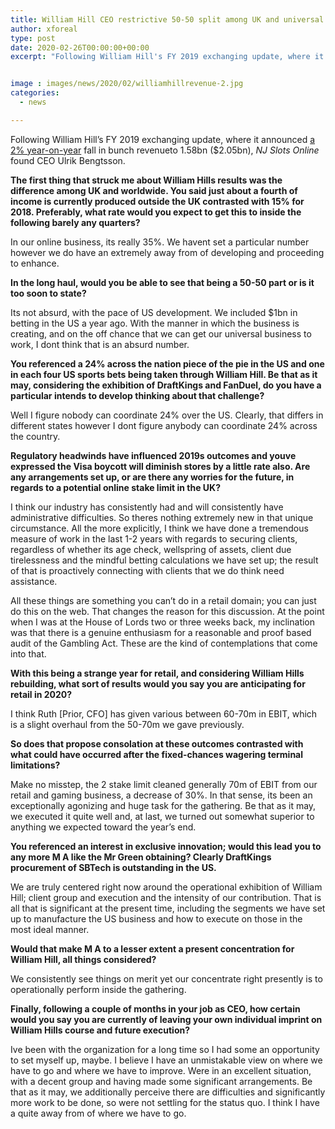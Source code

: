 ```yaml
---
title: William Hill CEO restrictive 50-50 split among UK and universal income not nonsensical long term
author: xforeal 
type: post
date: 2020-02-26T00:00:00+00:00
excerpt: "Following William Hill's FY 2019 exchanging update, where it detailed a 2&amp;percnt; year-on-year fall in bunch revenueto 1 "


image : images/news/2020/02/williamhillrevenue-2.jpg
categories:
  - news

---
```

Following William Hill&#8217;s FY 2019 exchanging update, where it announced [a 2&percnt; year-on-year][1] fall in bunch revenueto 1.58bn ($2.05bn), _NJ Slots Online_ found CEO Ulrik Bengtsson. 

**The first thing that struck me about William Hills results was the difference among UK and worldwide. You said just about a fourth of income is currently produced outside the UK contrasted with 15&percnt; for 2018. Preferably, what rate would you expect to get this to inside the following barely any quarters?** 

In our online business, its really 35&percnt;. We havent set a particular number however we do have an extremely away from of developing and proceeding to enhance. 

**In the long haul, would you be able to see that being a 50-50 part or is it too soon to state?** 

Its not absurd, with the pace of US development. We included $1bn in betting in the US a year ago. With the manner in which the business is creating, and on the off chance that we can get our universal business to work, I dont think that is an absurd number. 

**You referenced a 24&percnt; across the nation piece of the pie in the US and one in each four US sports bets being taken through William Hill. Be that as it may, considering the exhibition of DraftKings and FanDuel, do you have a particular intends to develop thinking about that challenge?** 

Well I figure nobody can coordinate 24&percnt; over the US. Clearly, that differs in different states however I dont figure anybody can coordinate 24&percnt; across the country. 

**Regulatory headwinds have influenced 2019s outcomes and youve expressed the Visa boycott will diminish stores by a little rate also. Are any arrangements set up, or are there any worries for the future, in regards to a potential online stake limit in the UK?** 

I think our industry has consistently had and will consistently have administrative difficulties. So theres nothing extremely new in that unique circumstance. All the more explicitly, I think we have done a tremendous measure of work in the last 1-2 years with regards to securing clients, regardless of whether its age check, wellspring of assets, client due tirelessness and the mindful betting calculations we have set up; the result of that is proactively connecting with clients that we do think need assistance. 

All these things are something you can&#8217;t do in a retail domain; you can just do this on the web. That changes the reason for this discussion. At the point when I was at the House of Lords two or three weeks back, my inclination was that there is a genuine enthusiasm for a reasonable and proof based audit of the Gambling Act. These are the kind of contemplations that come into that. 

**With this being a strange year for retail, and considering William Hills rebuilding, what sort of results would you say you are anticipating for retail in 2020?** 

I think Ruth [Prior, CFO] has given various between 60-70m in EBIT, which is a slight overhaul from the 50-70m we gave previously. 

**So does that propose consolation at these outcomes contrasted with what could have occurred after the fixed-chances wagering terminal limitations?** 

Make no misstep, the 2 stake limit cleaned generally 70m of EBIT from our retail and gaming business, a decrease of 30&percnt;. In that sense, its been an exceptionally agonizing and huge task for the gathering. Be that as it may, we executed it quite well and, at last, we turned out somewhat superior to anything we expected toward the year&#8217;s end. 

**You referenced an interest in exclusive innovation; would this lead you to any more M A like the Mr Green obtaining? Clearly DraftKings procurement of SBTech is outstanding in the US.** 

We are truly centered right now around the operational exhibition of William Hill; client group and execution and the intensity of our contribution. That is all that is significant at the present time, including the segments we have set up to manufacture the US business and how to execute on those in the most ideal manner. 

**Would that make M A to a lesser extent a present concentration for William Hill, all things considered?** 

We consistently see things on merit yet our concentrate right presently is to operationally perform inside the gathering. 

**Finally, following a couple of months in your job as CEO, how certain would you say you are currently of leaving your own individual imprint on William Hills course and future execution?** 

Ive been with the organization for a long time so I had some an opportunity to set myself up, maybe. I believe I have an unmistakable view on where we have to go and where we have to improve. Were in an excellent situation, with a decent group and having made some significant arrangements. Be that as it may, we additionally perceive there are difficulties and significantly more work to be done, so were not settling for the status quo. I think I have a quite away from of where we have to go.

 [1]: #